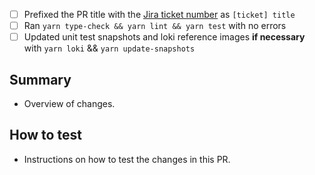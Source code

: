 - [ ] Prefixed the PR title with the [Jira ticket number](https://jira.cms.gov/projects/WNMGDS/) as `[ticket] title`
- [ ] Ran `yarn type-check && yarn lint && yarn test` with no errors
- [ ] Updated unit test snapshots and loki reference images **if necessary** with `yarn loki` && `yarn update-snapshots`

## Summary

- Overview of changes.

## How to test

- Instructions on how to test the changes in this PR.
